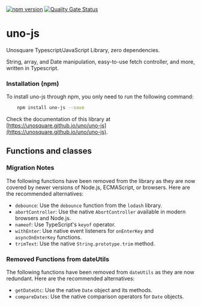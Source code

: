 [![npm version](https://badge.fury.io/js/uno-js.svg)](https://www.npmjs.com/package/uno-js)
[![Quality Gate Status](https://sonarcloud.io/api/project_badges/measure?project=unosquare_uno-js&metric=alert_status)](https://sonarcloud.io/summary/new_code?id=unosquare_uno-js)

# uno-js

Unosquare Typescript/JavaScript Library, zero dependencies.

String, array, and Date manipulation, easy-to-use fetch controller, and more, written in Typescript.

### Installation (npm)

To install uno-js through npm, you only need to run the following command:

```sh
    npm install uno-js --save
```

Check the documentation of this library at [https://unosquare.github.io/uno/uno-js](https://unosquare.github.io/uno/uno-js).

## Functions and classes

### Migration Notes

The following functions have been removed from the library as they are now covered by newer versions of Node.js, ECMAScript, or browsers. Here are the recommended alternatives:

- `debounce`: Use the `debounce` function from the `lodash` library.
- `abortController`: Use the native `AbortController` available in modern browsers and Node.js.
- `nameof`: Use TypeScript's `keyof` operator.
- `withEnter`: Use native event listeners for `onEnterKey` and `asyncOnEnterKey` functions.
- `trimText`: Use the native `String.prototype.trim` method.

### Removed Functions from dateUtils

The following functions have been removed from `dateUtils` as they are now redundant. Here are the recommended alternatives:

- `getDateUtc`: Use the native `Date` object and its methods.
- `compareDates`: Use the native comparison operators for `Date` objects.
